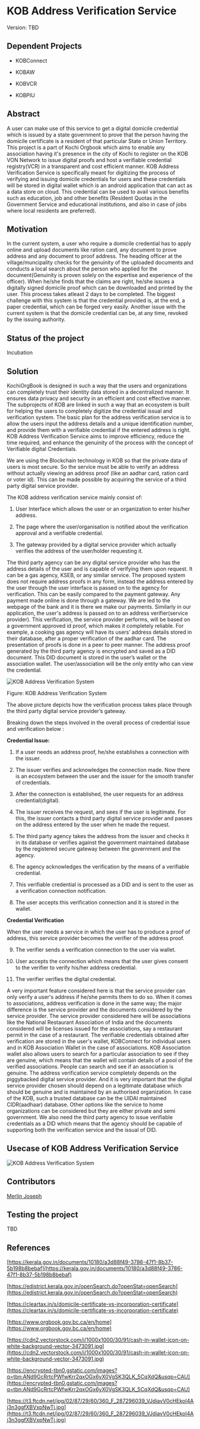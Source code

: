 
# KOB Address Verification Service

Version: TBD


## Dependent Projects

* KOBConnect

* KOBAW

* KOBVCR

* KOBPIU


## Abstract


A user can make use of this service to get a digital domicile credential which is issued by a state government to prove that the person having the domicile certificate is a resident of that particular State or Union Territory. This project is a part of Kochi Orgbook which aims to enable any association having it's presence in the city of Kochi to register on the KOB VON Network to issue digital proofs and host a verifiable credential registry(VCR) in a transparent and cost efficient manner. KOB Address Verification Service is specifically meant for digitizing the process of verifying and issuing domicile credentials for users and these credentials will be stored in digital wallet which is an android application that can act as a data store on cloud. This credential can be used to avail various benefits such as education, job and other benefits (Resident Quotas in the Government Service and educational institutions, and also in case of jobs where local residents are preferred).



## Motivation

In the current system, a user who require a domicile credential has to apply online and upload documents like ration card, any document to prove address and any document to proof address. The heading officer at the village/muncipality checks for the genuinity of the uploaded documents and conducts a local search about the person who applied for the document(Genuinity is proven solely on the expertise and experience of the officer). When he/she finds that the claims are right, he/she issues a digitally signed domicile proof which can be downloaded and printed by the user. This process takes atleast 2 days to be completed. The biggest challenge with this system is that the credential provided is, at the end, a paper credential, which can be forged very easily. Another issue with the current system is that the domicile credential can be, at any time, revoked by the issuing authority.


## Status of the project

Incubation


## Solution

KochiOrgBook is designed in such a way that the users and organizations can completely trust their
identity data stored in a decentralized manner. It ensures data privacy and security in an efficient and
cost effective manner. The subprojects of KOB are linked in such a way that an ecosystem is built
for helping the users to completely digitize the credential issual and verification system.
The basic plan for the address verification service is to allow the users input the address details and a
unique identification number, and provide them with a verifiable credential if the entered address is
right.
KOB Address Verification Service aims to improve efficiency, reduce the time required, and enhance
the genuinity of the process with the concept of Verifiable digital Credentials.

We are using the Blockchain technology in KOB so that the private data of users is most secure. So the service must be able to verify an address without actually viewing an address proof (like an aadhar card, ration card or voter id). This can be made possible by
acquiring the service of a third party digital service provider.

The KOB address verification service mainly consist of:

1. User Interface which allows the user or an organization to enter his/her address.

2. The page where the user/organisation is notified about the verification approval and a verifiable credential.

3. The gateway provided by a digital service provider which actually verifies the address of the
user/holder requesting it.

The third party agency can be any digital service provider who has the address details of the user
and is capable of verifying them upon request. It can be a gas agency, KSEB, or any similar service.
The proposed system does not require address proofs in any form, instead the address entered by the
user through the user interface is passed on to the agency for verification.
This can be easily compared to the payment gateway. Any payment made online is done through a
gateway. We are led to the webpage of the bank and it is there we make our payments. Similarly in
our application, the user's address is passed on to an address verifier(service provider). This
verification, the service provider performs, will be based on a government approved id proof, which
makes it completely reliable. For example, a cooking gas agency will have its users’ address details
stored in their database, after a proper verification of the aadhar card.
The presentation of proofs is done in a peer to peer manner. The address proof generated by the third
party agency is encrypted and saved as a DID document. This DID document is stored in the user’s
wallet or the association wallet. The user/association will be the only entity who can view the
credential.

<img src="whole.PNG" alt="KOB Address Verification System" />

Figure: KOB Address Verification System

The above picture depicts how the verification process takes place through the third party digital
service provider’s gateway.

Breaking down the steps involved in the overall process of credential issue and verification  below :

**Credential Issue:**

1. If a user needs an address proof, he/she establishes a connection with the issuer.

2. The issuer verifies and acknowledges the connection made. Now there is an ecosystem
between the user and the issuer for the smooth transfer of credentials.

3. After the connection is established, the user requests for an address credential(digital).

4. The issuer receives the request, and sees if the user is legitimate. For this, the issuer contacts
a third party digital service provider and passes on the address entered by the user when he
made the request.

5. The third party agency takes the address from the issuer and checks it in its database or
verifies against the government maintained database by the registered secure gateway between the government and the agency.

6. The agency acknowledges the verification by the means of a verifiable credential.

7. This verifiable credential is processed as a DID and is sent to the user as a verification
connection notification.

8. The user accepts this verification connection and it is stored in the wallet.

**Credential Verification**

When the user needs a service in which the user has to produce a proof of address, this service
provider becomes the verifier of the address proof.

9. The verifier sends a verification connection to the user via wallet.

10. User accepts the connection which means that the user gives consent to the verifier to verify
his/her address credential.

11. The verifier verifies the digital credential.


A very important feature considered here is that the service provider can only verify a user's address
if he/she permits them to do so.
When it comes to associations, address verification is done in the same way; the major difference is
the service provider and the documents considered by the service provider. The service provider
considered here will be associations like the National Restaurant Association of India and the
documents considered will be licenses issued for the associations, say a restaurant permit in the case
of a restaurant.
The verifiable credentials obtained after verification are stored in the user's wallet,
KOBConnect for individual users and in KOB Association Wallet in the case of associations. KOB
Association wallet also allows users to search for a particular association to see if they are genuine,
which means that the wallet will contain details of a pool of the verified associations. People can
search and see if an association is genuine.
The address verification service completely depends on the piggybacked digital service provider.
And it is very important that the digital service provider chosen should depend on a legitimate
database which should be genuine and is maintained by an authorised organization. In case of the
KOB, such a trusted database can be the UIDAI maintained CIDR(aadhaar) database. Other options
like the service to home organizations can be considered but they are either private and semi
government. 
We also need the third party agency to issue verifiable credentials as a DID which means that the
agency should be capable of supporting both the verification service and the issual of DID. 


## Usecase of KOB Address Verification Service

<img src="usecase (1).png" alt="KOB Address Verification System" />


## Contributors

[Merlin Joseph](https://github.com/merjos369)

## Testing the project

TBD


## References

[https://kerala.gov.in/documents/10180/a3d88f49-3786-47f1-8b37-5b198b8bebaf](https://kerala.gov.in/documents/10180/a3d88f49-3786-47f1-8b37-5b198b8bebaf)

[https://edistrict.kerala.gov.in/openSearch.do?openStat=openSearch](https://edistrict.kerala.gov.in/openSearch.do?openStat=openSearch)

[https://cleartax.in/s/domicile-certificate-vs-incorporation-certificate](https://cleartax.in/s/domicile-certificate-vs-incorporation-certificate)

[https://www.orgbook.gov.bc.ca/en/home](https://www.orgbook.gov.bc.ca/en/home)

[https://cdn2.vectorstock.com/i/1000x1000/30/91/cash-in-wallet-icon-on-white-background-vector-3473091.jpg](https://cdn2.vectorstock.com/i/1000x1000/30/91/cash-in-wallet-icon-on-white-background-vector-3473091.jpg)

[https://encrypted-tbn0.gstatic.com/images?q=tbn:ANd9GcRrtcPWfwKrr2qxOGx6yX0VgSK3QLK_5CqXdQ&usqp=CAU](https://encrypted-tbn0.gstatic.com/images?q=tbn:ANd9GcRrtcPWfwKrr2qxOGx6yX0VgSK3QLK_5CqXdQ&usqp=CAU)

[https://t3.ftcdn.net/jpg/02/87/29/60/360_F_287296039_VJdiavV0cHEkoI4Aj3n3ggfXBVxpNwTj.jpg](https://t3.ftcdn.net/jpg/02/87/29/60/360_F_287296039_VJdiavV0cHEkoI4Aj3n3ggfXBVxpNwTj.jpg)
